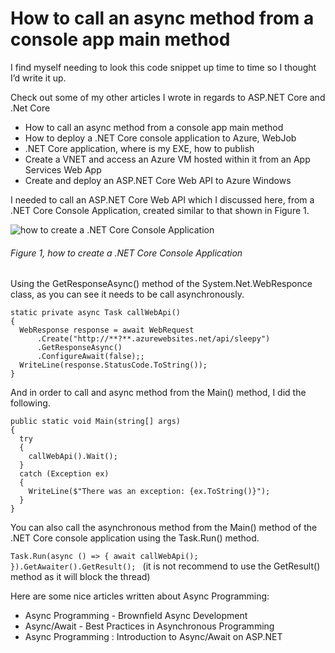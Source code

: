 # How to call an async method from a console app main method

I find myself needing to look this code snippet up time to time so I thought I’d write it up.

Check out some of my other articles I wrote in regards to ASP.NET Core and .Net Core

+ How to call an async method from a console app main method
+ How to deploy a .NET Core console application to Azure, WebJob
+ .NET Core application, where is my EXE, how to publish
+ Create a VNET and access an Azure VM hosted within it from an App Services Web App
+ Create and deploy an ASP.NET Core Web API to Azure Windows

I needed to call an ASP.NET Core Web API which I discussed here, from a .NET Core Console Application, created similar to that shown in Figure 1.

![how to create a .NET Core Console Application][FIGURE1]
###### Figure 1, how to create a .NET Core Console Application

Using the GetResponseAsync() method of the System.Net.WebResponce class, as you can see it needs to be call asynchronously.

```
static private async Task callWebApi()
{
  WebResponse response = await WebRequest
      .Create("http://**?**.azurewebsites.net/api/sleepy")
      .GetResponseAsync()
      .ConfigureAwait(false);;
  WriteLine(response.StatusCode.ToString());
}
```

And in order to call and async method from the Main() method, I did the following.

```
public static void Main(string[] args)
{
  try
  {
    callWebApi().Wait();
  }
  catch (Exception ex)
  {
    WriteLine($"There was an exception: {ex.ToString()}");
  }
}
```

You can also call the asynchronous method from the Main() method of the .NET Core console application using the Task.Run() method.

```Task.Run(async () => { await callWebApi(); }).GetAwaiter().GetResult(); ``` (it is not recommend to use the GetResult() method as it will block the thread)

Here are some nice articles written about Async Programming:

+ Async Programming - Brownfield Async Development
+ Async/Await - Best Practices in Asynchronous Programming
+ Async Programming : Introduction to Async/Await on ASP.NET

[FIGURE1]: ../images/2017/msdn-1197.png "Figure 1, how to create a .NET Core Console Application"

